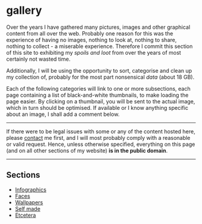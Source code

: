 # gallery

Over the years I have gathered many pictures, images and other graphical content
from all over the web. Probably one reason for this was the experience of having
no images, nothing to look at, nothing to share, nothing to collect - a
miserable experience. Therefore I commit this section of this site to exhibiting
my _spoils and loot_ from over the years of most certainly not wasted time.

Additionally, I will be using the opportunity to sort, categorise and clean up
my collection of, probably for the most part nonsensical _data_ (about 18 GB).

Each of the following categories will link to one or more subsections, each page
containing a list of black-and-white thumbnails, to make loading the page
easier. By clicking on a thumbnail, you will be sent to the actual image, which
in turn should be optimised. If available or I know anything specific about an
image, I shall add a comment below.

---

If there were to be legal issues with some or any of the content hosted here,
please [contact](/~phi/#contact) me first, and I will most probably comply with
a reasonable or valid request. Hence, unless otherwise specified, everything on
this page (and on all other sections of my website) **is in the public domain**.

---

## Sections

- [Infographics](./infog.html)
- [Faces](./faces.html)
- [Wallpapers](./wallp.html)
- [Self made](./selfm.html)
- [Etcetera](./etc.html)
